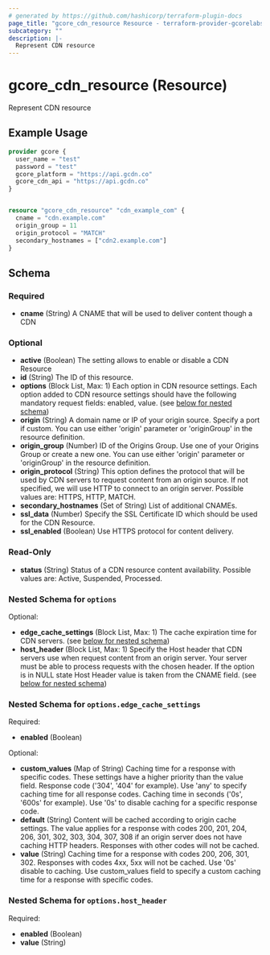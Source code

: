 ```yaml
---
# generated by https://github.com/hashicorp/terraform-plugin-docs
page_title: "gcore_cdn_resource Resource - terraform-provider-gcorelabs"
subcategory: ""
description: |-
  Represent CDN resource
---
```


# gcore_cdn_resource (Resource)

Represent CDN resource

## Example Usage

```terraform
provider gcore {
  user_name = "test"
  password = "test"
  gcore_platform = "https://api.gcdn.co"
  gcore_cdn_api = "https://api.gcdn.co"
}


resource "gcore_cdn_resource" "cdn_example_com" {
  cname = "cdn.example.com"
  origin_group = 11
  origin_protocol = "MATCH"
  secondary_hostnames = ["cdn2.example.com"]
}
```

<!-- schema generated by tfplugindocs -->
## Schema

### Required

- **cname** (String) A CNAME that will be used to deliver content though a CDN

### Optional

- **active** (Boolean) The setting allows to enable or disable a CDN Resource
- **id** (String) The ID of this resource.
- **options** (Block List, Max: 1) Each option in CDN resource settings. Each option added to CDN resource settings should have the following mandatory request fields: enabled, value. (see [below for nested schema](#nestedblock--options))
- **origin** (String) A domain name or IP of your origin source. Specify a port if custom. You can use either 'origin' parameter or 'originGroup' in the resource definition.
- **origin_group** (Number) ID of the Origins Group. Use one of your Origins Group or create a new one. You can use either 'origin' parameter or 'originGroup' in the resource definition.
- **origin_protocol** (String) This option defines the protocol that will be used by CDN servers to request content from an origin source. If not specified, we will use HTTP to connect to an origin server. Possible values are: HTTPS, HTTP, MATCH.
- **secondary_hostnames** (Set of String) List of additional CNAMEs.
- **ssl_data** (Number) Specify the SSL Certificate ID which should be used for the CDN Resource.
- **ssl_enabled** (Boolean) Use HTTPS protocol for content delivery.

### Read-Only

- **status** (String) Status of a CDN resource content availability. Possible values are: Active, Suspended, Processed.

<a id="nestedblock--options"></a>
### Nested Schema for `options`

Optional:

- **edge_cache_settings** (Block List, Max: 1) The cache expiration time for CDN servers. (see [below for nested schema](#nestedblock--options--edge_cache_settings))
- **host_header** (Block List, Max: 1) Specify the Host header that CDN servers use when request content from an origin server. Your server must be able to process requests with the chosen header. If the option is in NULL state Host Header value is taken from the CNAME field. (see [below for nested schema](#nestedblock--options--host_header))

<a id="nestedblock--options--edge_cache_settings"></a>
### Nested Schema for `options.edge_cache_settings`

Required:

- **enabled** (Boolean)

Optional:

- **custom_values** (Map of String) Caching time for a response with specific codes. These settings have a higher priority than the value field. Response code ('304', '404' for example). Use 'any' to specify caching time for all response codes. Caching time in seconds ('0s', '600s' for example). Use '0s' to disable caching for a specific response code.
- **default** (String) Content will be cached according to origin cache settings. The value applies for a response with codes 200, 201, 204, 206, 301, 302, 303, 304, 307, 308 if an origin server does not have caching HTTP headers. Responses with other codes will not be cached.
- **value** (String) Caching time for a response with codes 200, 206, 301, 302. Responses with codes 4xx, 5xx will not be cached. Use '0s' disable to caching. Use custom_values field to specify a custom caching time for a response with specific codes.


<a id="nestedblock--options--host_header"></a>
### Nested Schema for `options.host_header`

Required:

- **enabled** (Boolean)
- **value** (String)


